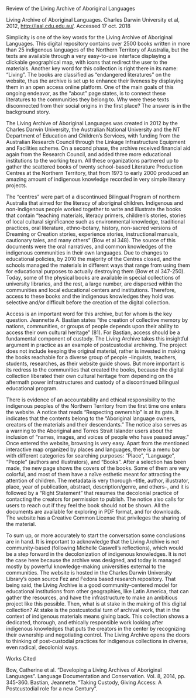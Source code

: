 Review of the Living Archive of Aboriginal Languages

Living Archive of Aboriginal Languages. Charles Darwin University et al, 2012, http://laal.cdu.edu.au/. Accessed 17 oct. 2018

Simplicity is one of the key words for the Living Archive of Aboriginal Languages. This digital repository contains over 2500 books written in more than 25 indigenous languages of the Northern Territory of Australia, but the texts are available through a very easy-to-use interface displaying a clickable geographical map, with icons that redirect the user to the materials. Another key word for this collection is right there in its name: “Living”. The books are classified as “endangered literatures” on the website, thus the archive is set up to enhance their liveness by displaying them in an open access online platform. One of the main goals of this ongoing endeavor, as the “about” page states, is to connect these literatures to the communities they belong to. Why were these texts disconnected from their social origins in the first place? The answer is in the background story. 

The Living Archive of Aboriginal Languages was created in 2012 by the Charles Darwin University, the Australian National University and the NT Department of Education and Children’s Services, with funding from the Australian Research Council through the Linkage Infrastructure Equipment and Facilities scheme. On a second phase, the archive received financial aid again from the Research Council, and added three more educational institutions to the working team. All these organizations partnered up to gather the scattered books of twenty school-based Literature Production Centres at the Northern Territory, that from 1973 to early 2000 produced an amazing amount of indigenous knowledge recorded in very simple literary projects. 

The “centres” were part of a discontinued Bilingual Program of northern Australia that aimed for the literacy of aboriginal children. Indigenous and non-indigenous people worked together to write and illustrate the books that contain “teaching materials, literacy primers, children’s stories, stories of local cultural significance such as environmental knowledge, traditional practices, oral literature, ethno-botany, history, non-sacred versions of Dreaming or Creation stories, experience stories, instructional manuals, cautionary tales, and many others” (Bow et al 348). The source of this documents were the oral narratives, and common knowledges of the indigenous communities in their own languages. Due to changes to educational policies, by 2010 the majority of the Centres closed, and the schools managed the materials in different ways that range from using them for educational purposes to actually destroying them (Bow et al 347-250). Today, some of the physical books are available in special collections of university libraries, and the rest, a large number, are dispersed within the communities and local educational centers and institutions. Therefore, access to these books and the indigenous knowledges they hold was selective and/or difficult before the creation of the digital collection.

Access is an important word for this archive, but for whom is the key question. Jeannette A. Bastian states “the creation of collective memory by nations, communities, or groups of people depends upon their ability to access their own cultural heritage” (81). For Bastian, access should be a fundamental component of custody. The Living Archive takes this insightful argument in practice as an example of postcustodial archiving. The project does not include keeping the original material, rather is invested in making the books reachable for a diverse group of people –linguists, teachers, students, researches, as their website guide shows. But more important is its redress to the communities that created the books, because the digital collection liberated their own cultural heritage from depending on the aftermath power infrastructures and custody of a discontinued bilingual educational program. 

There is evidence of an accountability and ethical responsibility to the indigenous peoples of the Northern Territory from the first time one enters the website. A notice that reads “Respecting ownership” is at its gate. It indicates that the contents belong to the “Aboriginal language owners, creators of the materials and their descendants.” The notice also serves as a warning to the Aboriginal and Torres Strait Islander users about the inclusion of “names, images, and voices of people who have passed away.” Once entered the website, browsing is very easy. Apart from the mentioned interactive map organized by places and languages, there is a menu bar with different categories for searching purposes: “Place”, “Language”, “People” (authors and illustrators), and “Books”. After a selection has been made, the new page shows the covers of the books. Some of them are very colorful, and most of them have a naïve esthetic meant for attracting the attention of children. The metadata is very thorough –title, author, illustrator, place, year of publication, abstract, description/genre, and others–, and it is followed by a “Right Statement” that resumes the decolonial practice of contacting the creators for permission to publish. The notice also calls for users to reach out if they feel the book should not be shown. All the documents are available for exploring in PDF format, and for downloads. The website has a Creative Common License that privileges the sharing of the material.

To sum up, or more accurately to start the conversation some conclusions are in hand. It is important to acknowledge that the Living Archive is not community-based (following Michelle Caswell’s reflections), which would be a step forward in the decolonization of indigenous knowledges. It is not the case here because the archive was designed, and today is managed mostly by powerful knowledge-making universities external to the communities. The website is hosted in the Charles Darwin University Library’s open source Fez and Fedora based research repository. That being said, the Living Archive is a good community-centered model for educational institutions from other geographies, like Latin America, that can gather the resources, and have the infrastructure to make an ambitious project like this possible. Then, what is at stake in the making of this digital collection? At stake is the postcustodial turn of archival work, that in the context of indigenous materials means giving back. This collection shows a dedicated, thorough, and ethically responsible work looking after indigenous knowledges that puts the creators in the center by recognizing their ownership and negotiating control. The Living Archive opens the doors to thinking of post-custodial practices for indigenous collections in diverse, even radical, decolonial ways. 

Works Cited

Bow, Catherine et al. “Developing a Living Archives of Aboriginal Languages”. Language Documentation and Conservation. Vol. 8, 2014, pp. 345-360.
Bastian, Jeannette. “Taking Custody, Giving Access: A Postcustodial role for a new Century”.   
